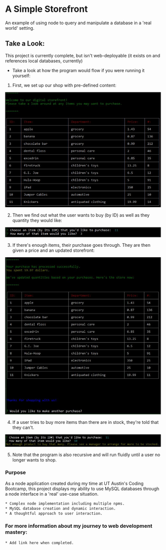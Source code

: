 # A Simple Storefront
An example of using node to query and manipulate a database in a 'real world' setting.


## Take a Look: 

This project is currently complete, but isn't web-deployable (it exists on and references local databases, currently)
* Take a look at how the program would flow if you were running it yourself:

1. First, we set up our shop with pre-defined content:

![Screenshot 1](https://raw.githubusercontent.com/must-git-good/storefront/master/readme_assets/store_flow_1.JPG)

2. Then we find out what the user wants to buy (by ID) as well as they quantity they would like:

![Screenshot 2](https://raw.githubusercontent.com/must-git-good/storefront/master/readme_assets/store_flow_2.JPG)

3. If there's enough items, their purchase goes through. They are then given a price and an updated storefront:

![Screenshot 3](https://raw.githubusercontent.com/must-git-good/storefront/master/readme_assets/store_flow_3.JPG)

4. If a user tries to buy more items than there are in stock, they're told that they can't.

![Screenshot 4](https://raw.githubusercontent.com/must-git-good/storefront/master/readme_assets/store_flow_4.JPG)

5. Note that the program is also recursive and will run fluidly until a user no longer wants to shop.


### Purpose

As a node application created during my time at UT Austin's Coding Bootcamp, this project displays my ability to use MySQL databases through a node interface in a 'real' use-case situation.

```
* Complex node implementation including multiple npms.
* MySQL database creation and dynamic interaction.
* A thoughtful approach to user interaction.

```

### For more information about my journey to web development mastery:

```
* Add link here when completed.
```

